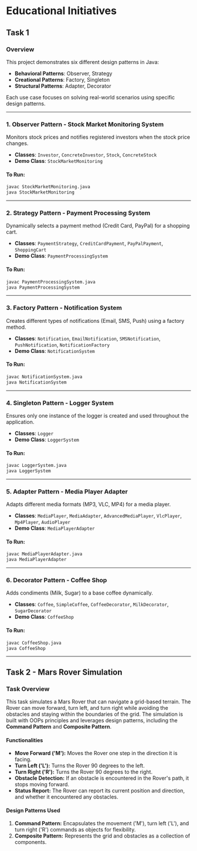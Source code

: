 # Educational Initiatives
## Task 1

### Overview
This project demonstrates six different design patterns in Java:
- **Behavioral Patterns**: Observer, Strategy
- **Creational Patterns**: Factory, Singleton
- **Structural Patterns**: Adapter, Decorator

Each use case focuses on solving real-world scenarios using specific design patterns.

---

### 1. **Observer Pattern** - Stock Market Monitoring System
Monitors stock prices and notifies registered investors when the stock price changes.

- **Classes**: `Investor`, `ConcreteInvestor`, `Stock`, `ConcreteStock`
- **Demo Class**: `StockMarketMonitoring`

#### To Run:
```bash
javac StockMarketMonitoring.java
java StockMarketMonitoring
```

---

### 2. **Strategy Pattern** - Payment Processing System
Dynamically selects a payment method (Credit Card, PayPal) for a shopping cart.

- **Classes**: `PaymentStrategy`, `CreditCardPayment`, `PayPalPayment`, `ShoppingCart`
- **Demo Class**: `PaymentProcessingSystem`

#### To Run:
```bash
javac PaymentProcessingSystem.java
java PaymentProcessingSystem
```

---

### 3. **Factory Pattern** - Notification System
Creates different types of notifications (Email, SMS, Push) using a factory method.

- **Classes**: `Notification`, `EmailNotification`, `SMSNotification`, `PushNotification`, `NotificationFactory`
- **Demo Class**: `NotificationSystem`

#### To Run:
```bash
javac NotificationSystem.java
java NotificationSystem
```

---

### 4. **Singleton Pattern** - Logger System
Ensures only one instance of the logger is created and used throughout the application.

- **Classes**: `Logger`
- **Demo Class**: `LoggerSystem`

#### To Run:
```bash
javac LoggerSystem.java
java LoggerSystem
```

---

### 5. **Adapter Pattern** - Media Player Adapter
Adapts different media formats (MP3, VLC, MP4) for a media player.

- **Classes**: `MediaPlayer`, `MediaAdapter`, `AdvancedMediaPlayer`, `VlcPlayer`, `Mp4Player`, `AudioPlayer`
- **Demo Class**: `MediaPlayerAdapter`

#### To Run:
```bash
javac MediaPlayerAdapter.java
java MediaPlayerAdapter
```

---

### 6. **Decorator Pattern** - Coffee Shop
Adds condiments (Milk, Sugar) to a base coffee dynamically.

- **Classes**: `Coffee`, `SimpleCoffee`, `CoffeeDecorator`, `MilkDecorator`, `SugarDecorator`
- **Demo Class**: `CoffeeShop`

#### To Run:
```bash
javac CoffeeShop.java
java CoffeeShop
```

---

## Task 2 - Mars Rover Simulation

### Task Overview
This task simulates a Mars Rover that can navigate a grid-based terrain. The Rover can move forward, turn left, and turn right while avoiding the obstacles and staying within the boundaries of the grid. The simulation is built with OOPs principles and leverages design patterns, including the **Command Pattern** and **Composite Pattern**.

#### Functionalities
- **Move Forward ('M'):** Moves the Rover one step in the direction it is facing.
- **Turn Left ('L'):** Turns the Rover 90 degrees to the left.
- **Turn Right ('R'):** Turns the Rover 90 degrees to the right.
- **Obstacle Detection:** If an obstacle is encountered in the Rover's path, it stops moving forward.
- **Status Report:** The Rover can report its current position and direction, and whether it encountered any obstacles.

#### Design Patterns Used
1. **Command Pattern:** Encapsulates the movement ('M'), turn left ('L'), and turn right ('R') commands as objects for flexibility.
2. **Composite Pattern:** Represents the grid and obstacles as a collection of components.
